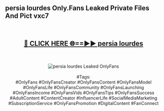 <h2>persia lourdes Only.Fans Leaked Private Files And Pict vxc7</h2>
<br>
<div align="center">
<h2><a href="https://mediafiles.top/persia_lourdes" rel="nofollow">🔴 CLICK HERE 🌐==►► persia lourdes</a></h2>
<br>
<br>
<a href="https://mediafiles.top/persia_lourdes" rel="nofollow" data-target="animated-image.originalLink"><img src="https://i.ibb.co.com/WyWwxjT/player-gif2.gif" alt="persia lourdes Leaked OnlyFans" style="max-width: 100%; display: inline-block;" data-target="animated-image.originalImage"></a>
<br><br>
#Tags:
<br>
#OnlyFans #OnlyFansCreator #OnlyFansContent #OnlyFansModel #OnlyFansLife #OnlyFansCommunity #OnlyFansLaunching #OnlyFansIncome #OnlyFansVids #OnlyFansTips #OnlyFansSuccess #AdultContent #ContentCreator #InfluencerLife #SocialMediaMarketing #SubscriptionService #OnlyFansPromotion #DigitalContent #FanConnect
</div>
<br>